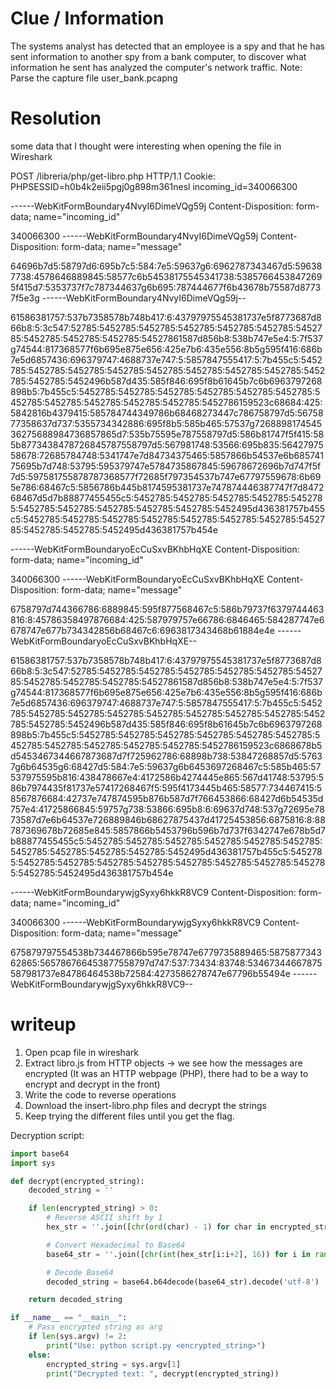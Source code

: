 # Clue / Information
The systems analyst has detected that an employee is a spy and that he has sent information to another spy from a bank computer, to discover what information he sent has analyzed the computer's network traffic. Note: Parse the capture file user_bank.pcapng

# Resolution
some data that I thought were interesting when opening the file in Wireshark

POST /libreria/php/get-libro.php HTTP/1.1
Cookie: PHPSESSID=h0b4k2eii5pgj0g898m361nesl
incoming_id=340066300

------WebKitFormBoundary4NvyI6DimeVQg59j
Content-Disposition: form-data; name="incoming_id"

340066300
------WebKitFormBoundary4NvyI6DimeVQg59j
Content-Disposition: form-data; name="message"

64696b7d5:58797d6:695b7c5:584:7e5:59637g6:6962787343467d5:596387738:4578646889845:58577c6b54538175545341738:53857664538472695f415d7:5353737f7c787344637g6b695:787444677f6b43678b75587d87737f5e3g
------WebKitFormBoundary4NvyI6DimeVQg59j--

61586381757:537b7358578b748b417:6:43797975545381737e5f8773687d866b8:5:3c547:52785:5452785:5452785:5452785:5452785:5452785:5452785:5452785:5452785:5452785:54527861587d856b8:538b747e5e4:5:7f537g74544:817368577f6b695e875e656:425e7b6:435e556:8b5g595f416:686b7e5d6857436:696379747:4688737e747:5:5857847555417:5:7b455c5:5452785:5452785:5452785:5452785:5452785:5452785:5452785:5452785:5452785:5452785:5452496b587d435:585f846:695f8b61645b7c6b6963797268898b5:7b455c5:5452785:5452785:5452785:5452785:5452785:5452785:5452785:5452785:5452785:5452785:5452785:5452786159523c68684:425:5842816b4379415:585784744349786b68468273447c786758797d5:5675877358637d737:5355734342886:695f8b5:585b465:57537g726889817454536275688984736857865d7:535b75595e787558797d5:586b81747f5f415:585b8773438478726845787558797d5:567981748:53566:695b835:5642797558678:72685784748:5341747e7d84734375465:5857866b54537e6b68574175695b7d748:53795:595379747e5784735867845:59678672696b7d747f5f7d5:597581755878787368577f72685f797354537b747e67797559678:6b695e786:68467c5:5856786b445b8174595381737e747874446387747f7d847268467d5d7b88877455455c5:5452785:5452785:5452785:5452785:5452785:5452785:5452785:5452785:5452785:5452785:5452495d436381757b455c5:5452785:5452785:5452785:5452785:5452785:5452785:5452785:5452785:5452785:5452785:5452495d436381757b454e

------WebKitFormBoundaryoEcCuSxvBKhbHqXE
Content-Disposition: form-data; name="incoming_id"

340066300
------WebKitFormBoundaryoEcCuSxvBKhbHqXE
Content-Disposition: form-data; name="message"

6758797d744366786:6889845:595f877568467c5:586b79737f6379744463816:8:45786358497876684:425:587979757e66786:6846465:584287747e6678747e677b734342856b68467c6:6963817343468b61884e4e
------WebKitFormBoundaryoEcCuSxvBKhbHqXE--

61586381757:537b7358578b748b417:6:43797975545381737e5f8773687d866b8:5:3c547:52785:5452785:5452785:5452785:5452785:5452785:5452785:5452785:5452785:5452785:54527861587d856b8:538b747e5e4:5:7f537g74544:817368577f6b695e875e656:425e7b6:435e556:8b5g595f416:686b7e5d6857436:696379747:4688737e747:5:5857847555417:5:7b455c5:5452785:5452785:5452785:5452785:5452785:5452785:5452785:5452785:5452785:5452785:5452496b587d435:585f846:695f8b61645b7c6b6963797268898b5:7b455c5:5452785:5452785:5452785:5452785:5452785:5452785:5452785:5452785:5452785:5452785:5452785:5452786159523c6868678b5d5453467344667873687d7f725962786:68898b738:53847268857d5:57637g6b64535g6:68427d5:584:7e5:59637g6b6453697268467c5:585b465:57537975595b816:438478667e4:4172586b4274445e865:567d41748:53795:586b7974435f81737e57417268467f5:595f4173445b465:58577:734467415:58567876684:42737e747874595b876b587d7f766453866:68427d6b54535d757e4:41725866845:59757g738:53866:695b8:6:69637d748:537g72695e7873587d7e6b64537e726889846b68627875437d41725453856:6875816:8:88787369678b72685e845:5857866b5453796b596b7d737f6342747e678b5d7b88877455455c5:5452785:5452785:5452785:5452785:5452785:5452785:5452785:5452785:5452785:5452785:5452495d436381757b455c5:5452785:5452785:5452785:5452785:5452785:5452785:5452785:5452785:5452785:5452785:5452495d436381757b454e

------WebKitFormBoundarywjgSyxy6hkkR8VC9
Content-Disposition: form-data; name="incoming_id"

340066300
------WebKitFormBoundarywjgSyxy6hkkR8VC9
Content-Disposition: form-data; name="message"

675879797554538b734467866b595e78747e6779735889465:587587734362865:565786766453877558797d747:537:73434:83748:53467344667875587981737e84786464538b72584:4273586278747e67796b55494e
------WebKitFormBoundarywjgSyxy6hkkR8VC9--

# writeup
1. Open pcap file in wireshark
2. Extract libro.js from HTTP objects -> we see how the messages are encrypted (It was an HTTP webpage (PHP), there had to be a way to encrypt and decrypt in the front)
3. Write the code to reverse operations
4. Download the insert-libro.php files and decrypt the strings
5. Keep trying the different files until you get the flag.

Decryption script:
```python
import base64
import sys

def decrypt(encrypted_string):
    decoded_string = ''

    if len(encrypted_string) > 0:
        # Reverse ASCII shift by 1
        hex_str = ''.join([chr(ord(char) - 1) for char in encrypted_string])

        # Convert Hexadecimal to Base64
        base64_str = ''.join([chr(int(hex_str[i:i+2], 16)) for i in range(0, len(hex_str), 2)])

        # Decode Base64
        decoded_string = base64.b64decode(base64_str).decode('utf-8')

    return decoded_string

if __name__ == "__main__":
    # Pass encrypted string as arg
    if len(sys.argv) != 2:
        print("Use: python script.py <encrypted_string>")
    else:
        encrypted_string = sys.argv[1]
        print("Decrypted text: ", decrypt(encrypted_string))
```
